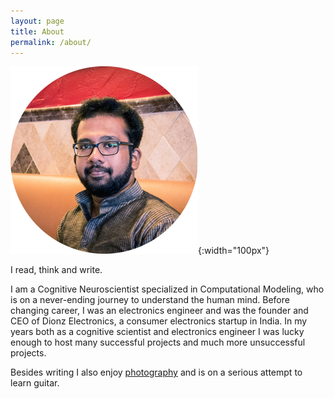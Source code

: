 ```yaml
---
layout: page
title: About
permalink: /about/
---
```


![Title alt <>](/assets/img/neurodp.png){:width="100px"}  

I read, think and write.

I am a Cognitive Neuroscientist specialized in Computational Modeling, who is on a never-ending journey to understand the human mind. Before changing career, I was an electronics engineer and was the founder and CEO of Dionz Electronics, a consumer electronics startup in India. In my years both as a cognitive scientist and electronics engineer I was lucky enough to host many successful projects and much more unsuccessful projects.

Besides writing I also enjoy [photography](https://www.instagram.com/athulsudheesh/) and is on a serious attempt to learn guitar.
